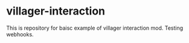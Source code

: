# villager-interaction
This is repository for baisc example of villager interaction mod.
Testing webhooks.
